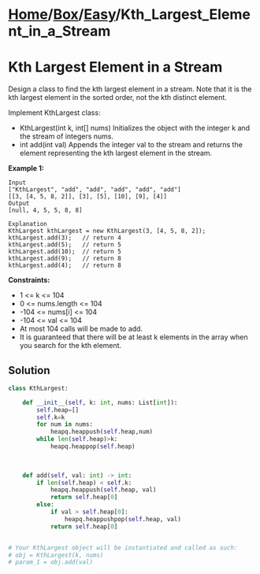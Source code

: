 # [Home](./../..)/[Box](./..)/[Easy](./)/Kth_Largest_Element_in_a_Stream
<h1>Kth Largest Element in a Stream</h1>

<p>
Design a class to find the kth largest element in a stream. Note that it is the kth largest element in the sorted order, not the kth distinct element.
</p>
<p>
Implement KthLargest class:
</p>

- KthLargest(int k, int[] nums) Initializes the object with the integer k and the stream of integers nums.
- int add(int val) Appends the integer val to the stream and returns the element representing the kth largest element in the stream.

<b>Example 1:</b>

    Input
    ["KthLargest", "add", "add", "add", "add", "add"]
    [[3, [4, 5, 8, 2]], [3], [5], [10], [9], [4]]
    Output
    [null, 4, 5, 5, 8, 8]

    Explanation
    KthLargest kthLargest = new KthLargest(3, [4, 5, 8, 2]);
    kthLargest.add(3);   // return 4
    kthLargest.add(5);   // return 5
    kthLargest.add(10);  // return 5
    kthLargest.add(9);   // return 8
    kthLargest.add(4);   // return 8
 
<b>Constraints:</b>

* 1 <= k <= 104
* 0 <= nums.length <= 104
* -104 <= nums[i] <= 104
* -104 <= val <= 104
* At most 104 calls will be made to add.
* It is guaranteed that there will be at least k elements in the array when you search for the kth element.

<h2>Solution</h2>

```python
class KthLargest:

    def __init__(self, k: int, nums: List[int]):
        self.heap=[]
        self.k=k
        for num in nums:
            heapq.heappush(self.heap,num)
        while len(self.heap)>k:
            heapq.heappop(self.heap)
             
        

    def add(self, val: int) -> int:
        if len(self.heap) < self.k:
            heapq.heappush(self.heap, val)
            return self.heap[0]
        else:
            if val > self.heap[0]:
                heapq.heappushpop(self.heap, val)
            return self.heap[0]


# Your KthLargest object will be instantiated and called as such:
# obj = KthLargest(k, nums)
# param_1 = obj.add(val)
```

